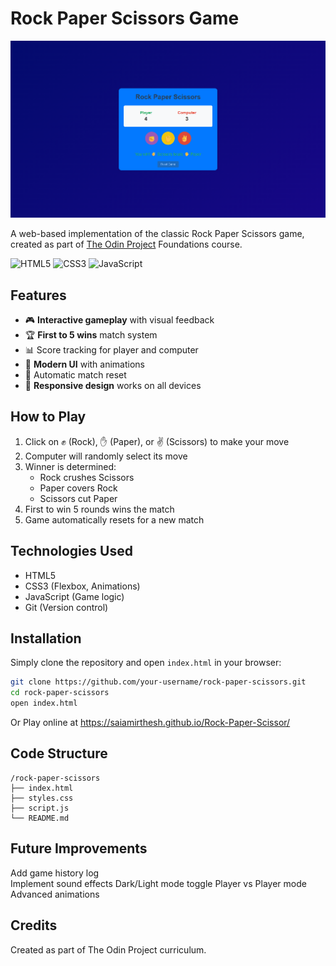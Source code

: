 # Rock Paper Scissors Game

![Game Screenshot](/screenshot/Screenshot.png) 

A web-based implementation of the classic Rock Paper Scissors game, created as part of [The Odin Project](https://www.theodinproject.com/) Foundations course.

![HTML5](https://img.shields.io/badge/html5-%23E34F26.svg?style=for-the-badge&logo=html5&logoColor=white)
![CSS3](https://img.shields.io/badge/css3-%231572B6.svg?style=for-the-badge&logo=css3&logoColor=white)
![JavaScript](https://img.shields.io/badge/javascript-%23323330.svg?style=for-the-badge&logo=javascript&logoColor=%23F7DF1E)

## Features

- 🎮 **Interactive gameplay** with visual feedback
- 🏆 **First to 5 wins** match system
- 📊 Score tracking for player and computer
- 🎨 **Modern UI** with animations
- 🔄 Automatic match reset
- 📱 **Responsive design** works on all devices

## How to Play

1. Click on ✊ (Rock), ✋ (Paper), or ✌️ (Scissors) to make your move
2. Computer will randomly select its move
3. Winner is determined:
   - Rock crushes Scissors
   - Paper covers Rock
   - Scissors cut Paper
4. First to win 5 rounds wins the match
5. Game automatically resets for a new match

## Technologies Used
- HTML5
- CSS3 (Flexbox, Animations)
- JavaScript (Game logic)
- Git (Version control)

## Installation

Simply clone the repository and open `index.html` in your browser:

```bash
git clone https://github.com/your-username/rock-paper-scissors.git
cd rock-paper-scissors
open index.html
```

Or Play online at https://saiamirthesh.github.io/Rock-Paper-Scissor/

## Code Structure
    
    /rock-paper-scissors
    ├── index.html        
    ├── styles.css        
    ├── script.js           
    └── README.md         

## Future Improvements

Add game history log   
Implement sound effects
Dark/Light mode toggle
Player vs Player mode
Advanced animations

## Credits

Created as part of The Odin Project curriculum.